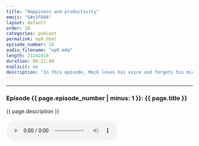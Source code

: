 ```yaml
---
title: "Happiness and productivity"
emoji: "&#x1F60A"
layout: default
order: 10
categories: podcast
permalink: ep9.html
episode_number: 10
audio_filename: "ep9.m4a"
length: 21242416
duration: 00:21:49
explicit: no
description: "In this episode, Mack loses his voice and forgets his mic. Then they talk about if being productive leads to happiness or vice versa. Then they touch on Universal Basic Income (UBI)."
---
```


<hr />
<p>
<h3>Episode {{ page.episode_number | minus: 1 }}: {{ page.title }}</h3>
{{ page.description }}
<br />
<br />
<audio controls="">
<source src="{{ site.podcast_audio_prefix | append: page.audio_filename }}" type="audio/x-m4a" />
Your browser does not support the audio element.
</audio>
</p>
